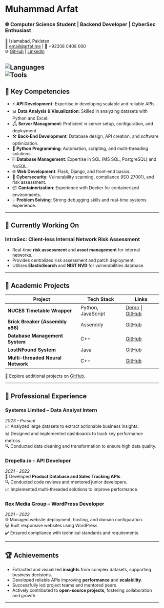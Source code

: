 # **Muhammad Arfat**  
### **🌐 Computer Science Student | Backend Developer | CyberSec Enthusiast**  
📍 Islamabad, Pakistan  
📧 [email@arfat.me](mailto:email@arfat.me) | 📱 +92308 0408 000  
🌐 [GitHub](https://github.com/arfatkh) | [LinkedIn](https://linkedin.com/in/arfatkh)  

![Languages](https://img.shields.io/badge/Code-C%20|%20C++%20|%20Python-blue?logo=python&logoColor=white)  
![Tools](https://img.shields.io/badge/Tools-Flask%20|%20Docker%20|%20PostgreSQL-lightgrey?logo=docker&logoColor=white)  
---
## **🔑 Key Competencies**  
- ⚡ **API Development**: Expertise in developing scalable and reliable APIs.  
- 📊 **Data Analysis & Visualization**: Skilled in analyzing datasets with Python and Excel.  
- 🖧 **Server Management**: Proficient in server setup, configuration, and deployment.  
- 🛠️ **Back-End Development**: Database design, API creation, and software optimization.  
- 🐍 **Python Programming**: Automation, scripting, and multi-threading solutions.  
- 🗄️ **Database Management**: Expertise in SQL (MS SQL, PostgreSQL) and NoSQL.  
- 🌐 **Web Development**: Flask, Django, and front-end basics.  
- 🔐 **Cybersecurity**: Vulnerability scanning, compliance (ISO 27001), and risk assessment.  
- 📦 **Containerization**: Experience with Docker for containerized environments.  
- 💡 **Problem Solving**: Strong debugging skills and real-time systems experience.  

---
## **🚀 Currently Working On**  
### **IntraSec: Client-less Internal Network Risk Assessment**  
- Real-time **risk assessment** and **asset management** for internal networks.  
- Provides centralized risk assessment and patch deployment.  
- Utilizes **ElasticSearch** and **NIST NVD** for vulnerabilities database.  

---
## **📂 Academic Projects**  
| **Project**                      | **Tech Stack**         | **Links** |  
|-----------------------------------|------------------------|-----------|  
| **NUCES Timetable Wrapper**       | Python, JavaScript     | [Demo](http://arfat.pythonanywhere.com/timetable) \| [GitHub](https://github.com/arfatkh/BrickBreakerAssembly) |  
| **Brick Breaker (Assembly x86)**  | Assembly               | [GitHub](https://github.com/arfatkh/BrickBreakerAssembly) |  
| **Database Management System**    | C++                    | [GitHub](https://github.com/arfatkh/DBMS) |  
| **LostNFound System**             | Java                   | [GitHub](https://github.com/arfatkh/LostNFound) |  
| **Multi-threaded Neural Network** | C++                    | [GitHub](https://github.com/arfatkh/MultiThreaded-NeuralNetwork) |  

🔗 Explore additional projects on [GitHub](https://github.com/arfatkh).  

---

## **💼 Professional Experience**  

### **Systems Limited – Data Analyst Intern**  
*2023 - Present*  
📈 Analyzed large datasets to extract actionable business insights.  
📊 Designed and implemented dashboards to track key performance metrics.  
🔍 Conducted data cleaning and transformation to ensure high data quality.  

### **Dropella.io – API Developer**  
*2021 - 2022*  
🚀 Developed **Product Database and Sales Tracking APIs**.  
🔍 Conducted code reviews and mentored junior developers.  
📈 Implemented multi-threaded solutions to improve performance.  

### **Rex Media Group – WordPress Developer**  
*2021 - 2022*  
🌐 Managed website deployment, hosting, and domain configuration.  
💻 Built responsive websites using WordPress.  
✔️ Ensured compliance with technical standards and requirements.  

---

## **🏆 Achievements**  
- Extracted and visualized **insights** from complex datasets, supporting business decisions.  
- Developed reliable APIs improving **performance** and **scalability**.  
- Successfully led project teams and mentored peers.  
- Actively contributed to **open-source projects**, fostering collaboration and growth.  

---
